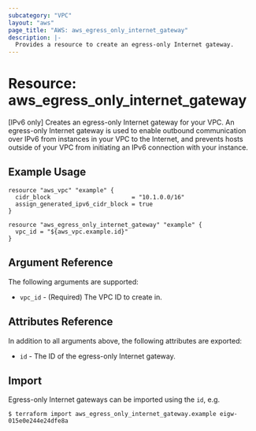 ```yaml
---
subcategory: "VPC"
layout: "aws"
page_title: "AWS: aws_egress_only_internet_gateway"
description: |-
  Provides a resource to create an egress-only Internet gateway.
---
```


# Resource: aws_egress_only_internet_gateway

[IPv6 only] Creates an egress-only Internet gateway for your VPC.
An egress-only Internet gateway is used to enable outbound communication
over IPv6 from instances in your VPC to the Internet, and prevents hosts
outside of your VPC from initiating an IPv6 connection with your instance.

## Example Usage

```hcl
resource "aws_vpc" "example" {
  cidr_block                       = "10.1.0.0/16"
  assign_generated_ipv6_cidr_block = true
}

resource "aws_egress_only_internet_gateway" "example" {
  vpc_id = "${aws_vpc.example.id}"
}
```

## Argument Reference

The following arguments are supported:

* `vpc_id` - (Required) The VPC ID to create in.

## Attributes Reference

In addition to all arguments above, the following attributes are exported:

* `id` - The ID of the egress-only Internet gateway.

## Import

Egress-only Internet gateways can be imported using the `id`, e.g.

```
$ terraform import aws_egress_only_internet_gateway.example eigw-015e0e244e24dfe8a
```
